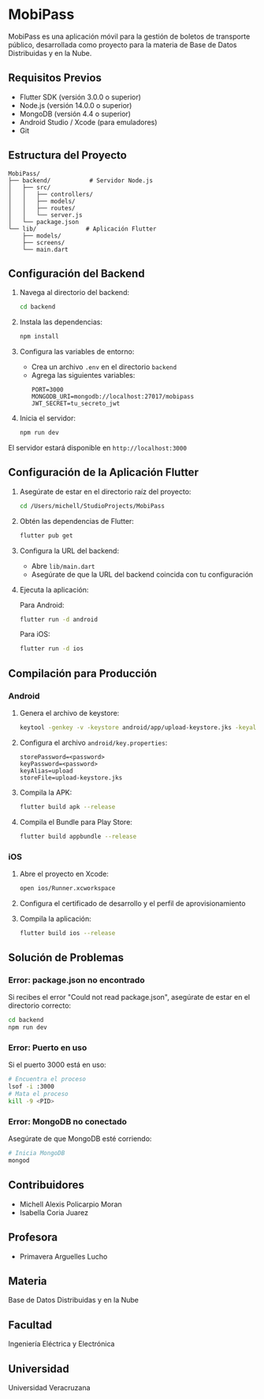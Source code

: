 # MobiPass

MobiPass es una aplicación móvil para la gestión de boletos de transporte público, desarrollada como proyecto para la materia de Base de Datos Distribuidas y en la Nube.

## Requisitos Previos

- Flutter SDK (versión 3.0.0 o superior)
- Node.js (versión 14.0.0 o superior)
- MongoDB (versión 4.4 o superior)
- Android Studio / Xcode (para emuladores)
- Git

## Estructura del Proyecto

```
MobiPass/
├── backend/           # Servidor Node.js
│   ├── src/
│   │   ├── controllers/
│   │   ├── models/
│   │   ├── routes/
│   │   └── server.js
│   └── package.json
└── lib/              # Aplicación Flutter
    ├── models/
    ├── screens/
    └── main.dart
```

## Configuración del Backend

1. Navega al directorio del backend:
   ```bash
   cd backend
   ```

2. Instala las dependencias:
   ```bash
   npm install
   ```

3. Configura las variables de entorno:
   - Crea un archivo `.env` en el directorio `backend`
   - Agrega las siguientes variables:
     ```
     PORT=3000
     MONGODB_URI=mongodb://localhost:27017/mobipass
     JWT_SECRET=tu_secreto_jwt
     ```

4. Inicia el servidor:
   ```bash
   npm run dev
   ```

El servidor estará disponible en `http://localhost:3000`

## Configuración de la Aplicación Flutter

1. Asegúrate de estar en el directorio raíz del proyecto:
   ```bash
   cd /Users/michell/StudioProjects/MobiPass
   ```

2. Obtén las dependencias de Flutter:
   ```bash
   flutter pub get
   ```

3. Configura la URL del backend:
   - Abre `lib/main.dart`
   - Asegúrate de que la URL del backend coincida con tu configuración

4. Ejecuta la aplicación:

   Para Android:
   ```bash
   flutter run -d android
   ```

   Para iOS:
   ```bash
   flutter run -d ios
   ```

## Compilación para Producción

### Android

1. Genera el archivo de keystore:
   ```bash
   keytool -genkey -v -keystore android/app/upload-keystore.jks -keyalg RSA -keysize 2048 -validity 10000 -alias upload
   ```

2. Configura el archivo `android/key.properties`:
   ```
   storePassword=<password>
   keyPassword=<password>
   keyAlias=upload
   storeFile=upload-keystore.jks
   ```

3. Compila la APK:
   ```bash
   flutter build apk --release
   ```

4. Compila el Bundle para Play Store:
   ```bash
   flutter build appbundle --release
   ```

### iOS

1. Abre el proyecto en Xcode:
   ```bash
   open ios/Runner.xcworkspace
   ```

2. Configura el certificado de desarrollo y el perfil de aprovisionamiento

3. Compila la aplicación:
   ```bash
   flutter build ios --release
   ```

## Solución de Problemas

### Error: package.json no encontrado
Si recibes el error "Could not read package.json", asegúrate de estar en el directorio correcto:
```bash
cd backend
npm run dev
```

### Error: Puerto en uso
Si el puerto 3000 está en uso:
```bash
# Encuentra el proceso
lsof -i :3000
# Mata el proceso
kill -9 <PID>
```

### Error: MongoDB no conectado
Asegúrate de que MongoDB esté corriendo:
```bash
# Inicia MongoDB
mongod
```

## Contribuidores

- Michell Alexis Policarpio Moran
- Isabella Coria Juarez

## Profesora

- Primavera Arguelles Lucho

## Materia

Base de Datos Distribuidas y en la Nube

## Facultad

Ingeniería Eléctrica y Electrónica

## Universidad

Universidad Veracruzana
